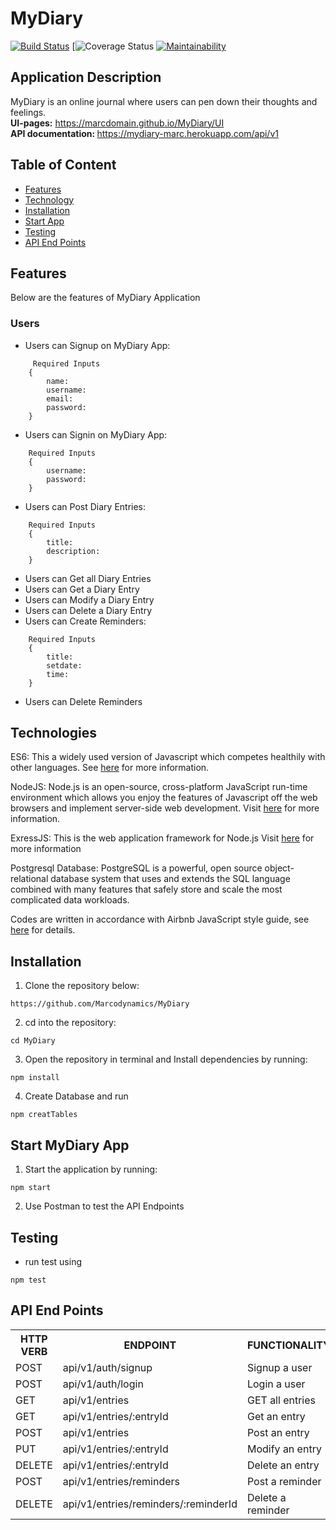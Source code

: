 # MyDiary

[![Build Status](https://travis-ci.org/marcdomain/MyDiary.svg?branch=develop)](https://travis-ci.org/marcdomain/MyDiary) [![![Coverage Status](https://coveralls.io/repos/github/marcdomain/MyDiary/badge.svg?branch=develop)](https://coveralls.io/github/marcdomain/MyDiary?branch=develop) [![Maintainability](https://api.codeclimate.com/v1/badges/b7a4ad4cabf47851d01d/maintainability)](https://codeclimate.com/github/marcdomain/MyDiary/maintainability)

## Application Description
MyDiary is an online journal where users can pen down their thoughts and feelings.
 <br/><b>UI-pages:</b> https://marcdomain.github.io/MyDiary/UI
 <br/><b> API documentation: </b> https://mydiary-marc.herokuapp.com/api/v1

## Table of Content

- [Features](#features)
- [Technology](#technologies)
- [Installation](#installation)
- [Start App](#start-mydiary-app)
- [Testing](#testing)
- [API End Points](#api-end-points)

## Features
Below are the features of MyDiary Application

###  Users

- Users can Signup on MyDiary App:
```
     Required Inputs
    {
        name:
        username:
        email:
        password:
    }
```
- Users can Signin on MyDiary App:
```
    Required Inputs
    {
        username:
        password:
    }
```
- Users can Post Diary Entries:
```
    Required Inputs
    {
        title:
        description:
    }
```
- Users can Get all Diary Entries<br/>
- Users can Get a Diary Entry<br/>
- Users can Modify a Diary Entry<br/>
- Users can Delete a Diary Entry<br/>
- Users can Create Reminders:
```
    Required Inputs
    {
        title:
        setdate:
        time:
    }
```
- Users can Delete Reminders

## Technologies

ES6: This a widely used version of Javascript
which competes healthily with other languages. See [here](https://en.wikipedia.org/wiki/ECMAScript) for more information.

NodeJS: Node.js is an open-source, cross-platform JavaScript run-time environment which allows you enjoy the features of Javascript off the web browsers and implement server-side web development.
Visit [here](https://nodejs.org/en/) for more information.

ExressJS: This is the web application framework for Node.js
Visit [here](https://expressjs.com) for more information

Postgresql Database: PostgreSQL is a powerful, open source object-relational database system that uses and extends the SQL language combined with many features that safely store and scale the most complicated data workloads.

Codes are written in accordance with Airbnb JavaScript style guide, see [here](https://github.com/airbnb/javascript) for details.

## Installation
1. Clone the repository below:
```
https://github.com/Marcodynamics/MyDiary
```
2. cd into the repository:
```
cd MyDiary
```
3. Open the repository in terminal and Install dependencies by running:
```
npm install
```
4. Create Database and run
```
npm creatTables
```

## Start MyDiary App
1. Start the application by running:
```
npm start
```
2. Use Postman to test the API Endpoints


## Testing
- run test using
```
npm test
```

## API End Points

<table>
<tr><th>HTTP VERB</th><th>ENDPOINT</th><th>FUNCTIONALITY</th></tr>

<tr><td>POST</td> <td>api/v1/auth/signup</td>  <td>Signup a user</td></tr>

<tr><td>POST</td> <td>api/v1/auth/login</td>  <td>Login a user</td></tr>

<tr><td>GET</td> <td>api/v1/entries</td>  <td>GET all entries</td></tr>

<tr><td>GET</td> <td>api/v1/entries/:entryId</td>  <td>Get an entry</td></tr>

<tr><td>POST</td> <td>api/v1/entries</td>  <td>Post an entry</td></tr>

<tr><td>PUT</td> <td>api/v1/entries/:entryId</td> <td>Modify an entry</td></tr>

<tr><td>DELETE</td> <td>api/v1/entries/:entryId</td> <td>Delete an entry</td></tr>

<tr><td>POST</td> <td>api/v1/entries/reminders</td> <td>Post a reminder</td></tr>

<tr><td>DELETE</td> <td>api/v1/entries/reminders/:reminderId</td> <td>Delete a reminder</td></tr>
    </table>
